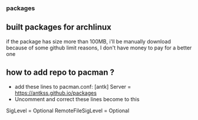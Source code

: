 ### packages
## built packages for archlinux
if the package has size more than 100MB, i'll be manually download because of some github limit reasons, I don't have money to pay for a better one 
## how to add repo to pacman ?
- add these lines to pacman.conf:
[antk]
Server = https://antkss.github.io/packages
- Uncomment and correct these lines become to this
  
SigLevel    = Optional
RemoteFileSigLevel = Optional
  
